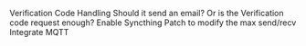 Verification Code Handling
    Should it send an email? Or is the Verification code request enough?
Enable Syncthing Patch to modify the max send/recv
Integrate MQTT